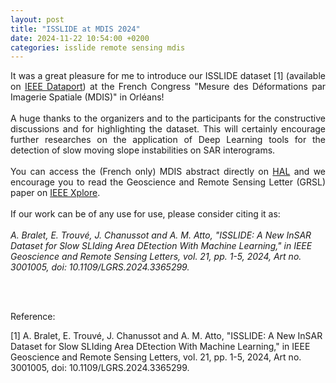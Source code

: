 ```yaml
---
layout: post
title: "ISSLIDE at MDIS 2024"
date: 2024-11-22 10:54:00 +0200
categories: isslide remote sensing mdis
---
```


<div style="text-align: justify">
It was a great pleasure for me to introduce our ISSLIDE dataset [1] (available on  <a href ="https://ieee-dataport.org/documents/isslide-insar-dataset-slow-sliding-area-detection-machine-learning">IEEE Dataport</a>) at the French Congress "Mesure des Déformations par Imagerie Spatiale (MDIS)" in Orléans!
</div>
<br/>
<div style="text-align: justify">
A huge thanks to the organizers and to the participants for the constructive discussions and for highlighting the dataset. This will certainly encourage further researches on the application of Deep Learning tools for the detection of slow moving slope instabilities on SAR interograms. 
</div>
<br/>
<div style="text-align: justify">
You can access the (French only) MDIS abstract directly on <a href ="https://hal.science/view/index/docid/5206386">HAL</a> and we encourage you to read the Geoscience and Remote Sensing Letter (GRSL) paper on <a href ="https://ieeexplore.ieee.org/abstract/document/10433141">IEEE Xplore</a>.
</div>
<br/>
<div style="text-align: justify">
If our work can be of any use for use, please consider citing it as: 
</div>
<br/>
<i>A. Bralet, E. Trouvé, J. Chanussot and A. M. Atto, "ISSLIDE: A New InSAR Dataset for Slow SLIding Area DEtection With Machine Learning," in IEEE Geoscience and Remote Sensing Letters, vol. 21, pp. 1-5, 2024, Art no. 3001005, doi: 10.1109/LGRS.2024.3365299.</i>

<br/><br/>

Reference:

[1] A. Bralet, E. Trouvé, J. Chanussot and A. M. Atto, "ISSLIDE: A New InSAR Dataset for Slow SLIding Area DEtection With Machine Learning," in IEEE Geoscience and Remote Sensing Letters, vol. 21, pp. 1-5, 2024, Art no. 3001005, doi: 10.1109/LGRS.2024.3365299.

